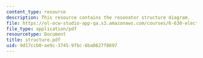 ```yaml
---
content_type: resource
description: This resource contains the resonator structure diagram.
file: https://ol-ocw-studio-app-qa.s3.amazonaws.com/courses/6-630-electromagnetics-fall-2006/9d17ccb0ae9c37459fbc6ba0627f8697_structure.pdf
file_type: application/pdf
resourcetype: Document
title: structure.pdf
uid: 9d17ccb0-ae9c-3745-9fbc-6ba0627f8697
---
```

